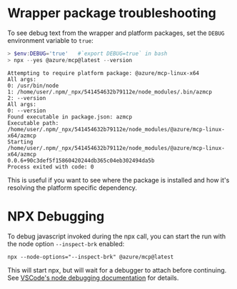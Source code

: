 # Wrapper package troubleshooting

To see debug text from the wrapper and platform packages, set the `DEBUG` environment variable to `true`:

```powershell
> $env:DEBUG='true'   #`export DEBUG=true` in bash
> npx --yes @azure/mcp@latest --version
```
```
Attempting to require platform package: @azure/mcp-linux-x64
All args:
0: /usr/bin/node
1: /home/user/.npm/_npx/541454632b79112e/node_modules/.bin/azmcp
2: --version
All args:
0: --version
Found executable in package.json: azmcp
Executable path: /home/user/.npm/_npx/541454632b79112e/node_modules/@azure/mcp-linux-x64/azmcp
Starting /home/user/.npm/_npx/541454632b79112e/node_modules/@azure/mcp-linux-x64/azmcp
0.0.6+90c3def5f15860420244db365c04eb302494da5b
Process exited with code: 0
```

This is useful if you want to see where the package is installed and how it's resolving the platform specific dependency.

# NPX Debugging

To debug javascript invoked during the npx call, you can start the run with the node option `--inspect-brk` enabled:
```
npx --node-options="--inspect-brk" @azure/mcp@latest 
```

This will start npx, but will wait for a debugger to attach before continuing.  
See [VSCode's node debugging documentation](https://code.visualstudio.com/docs/nodejs/nodejs-debugging#_attaching-to-nodejs) for details.
